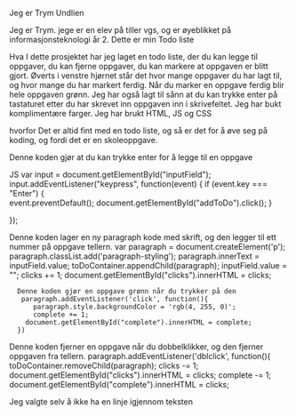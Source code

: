 Jeg er Trym Undlien

Jeg er Trym. jege er en elev på tiller vgs, og er øyeblikket på informasjonsteknologi år 2. Dette er min Todo liste

Hva
I dette prosjektet har jeg laget en todo liste, der du kan legge til oppgaver, du kan fjerne oppgaver, du kan markere at oppgaven er blitt gjort. Øverts i venstre hjørnet står det hvor mange oppgaver du har lagt til, og hvor mange du har markert ferdig. Når du marker en oppgave ferdig blir hele oppgaven grønn. Jeg har også lagt til sånn at du kan trykke enter på tastaturet etter du har skrevet inn oppgaven inn i skrivefeltet. Jeg har bukt komplimentære farger. Jeg har brukt HTML, JS og CSS




hvorfor
Det er altid fint med en todo liste, og så er det for å øve seg på koding, og fordi det er en skoleoppgave.

Denne koden gjør at du kan trykke enter for å legge til en oppgave

JS
var input = document.getElementById("inputField");
input.addEventListener("keypress", function(event) {
    if (event.key === "Enter") {  
      event.preventDefault();
      document.getElementById("addToDo").click();
    }
     
  
});

Denne koden lager en ny paragraph kode med skrift, og den legger til ett nummer på oppgave tellern.
var paragraph = document.createElement('p');
      paragraph.classList.add('paragraph-styling');
      paragraph.innerText = inputField.value;
      toDoContainer.appendChild(paragraph);
      inputField.value = "";
      clicks += 1;
        document.getElementById("clicks").innerHTML = clicks;
        
      Denne koden gjør en oppgave grønn når du trykker på den
       paragraph.addEventListener('click', function(){
          paragraph.style.backgroundColor = 'rgb(4, 255, 0)';
          complete += 1;
        document.getElementById("complete").innerHTML = complete;
      })

Denne koden fjerner en oppgave når du dobbelklikker, og den fjerner oppgaven fra tellern.
   paragraph.addEventListener('dblclick', function(){
          toDoContainer.removeChild(paragraph);
          clicks -= 1;
          document.getElementById("clicks").innerHTML = clicks;
          complete -= 1;
          document.getElementById("complete").innerHTML = clicks;


Jeg valgte selv å ikke ha en linje igjennom teksten
